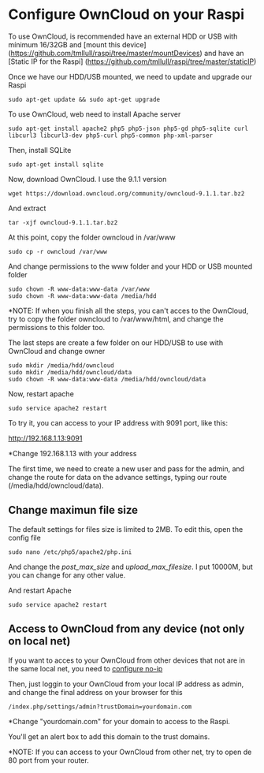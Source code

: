 # Configure OwnCloud on your Raspi

To use OwnCloud, is recommended have an external HDD or USB with mínimum 16/32GB and [mount this device] (https://github.com/tmllull/raspi/tree/master/mountDevices) and have an [Static IP for the Raspi] (https://github.com/tmllull/raspi/tree/master/staticIP)

Once we have our HDD/USB mounted, we need to update and upgrade our Raspi

    sudo apt-get update && sudo apt-get upgrade

To use OwnCloud, web need to install Apache server

    sudo apt-get install apache2 php5 php5-json php5-gd php5-sqlite curl libcurl3 libcurl3-dev php5-curl php5-common php-xml-parser

Then, install SQLite

    sudo apt-get install sqlite

Now, download OwnCloud. I use the 9.1.1 version

    wget https://download.owncloud.org/community/owncloud-9.1.1.tar.bz2

And extract

    tar -xjf owncloud-9.1.1.tar.bz2

At this point, copy the folder owncloud in /var/www

    sudo cp -r owncloud /var/www

And change permissions to the www folder and your HDD or USB mounted folder

    sudo chown -R www-data:www-data /var/www
    sudo chown -R www-data:www-data /media/hdd

*NOTE: If when you finish all the steps, you can't acces to the OwnCloud, try to copy the folder owncloud to /var/www/html, and change the permissions to this folder too.

The last steps are create a few folder on our HDD/USB to use with OwnCloud and change owner

    sudo mkdir /media/hdd/owncloud
    sudo mkdir /media/hdd/owncloud/data
    sudo chown -R www-data:www-data /media/hdd/owncloud/data 

Now, restart apache

    sudo service apache2 restart

To try it, you can access to your IP address with 9091 port, like this:

http://192.168.1.13:9091

*Change 192.168.1.13 with your address

The first time, we need to create a new user and pass for the admin, and change the route for data on the advance settings, typing our route (/media/hdd/owncloud/data).

## Change maximun file size

The default settings for files size is limited to 2MB. To edit this, open the config file

    sudo nano /etc/php5/apache2/php.ini

And change the _post_max_size_ and _upload_max_filesize_. I put 10000M, but you can change for any other value.

And restart Apache

    sudo service apache2 restart


## Access to OwnCloud from any device (not only on local net)

If you want to acces to your OwnCloud from other devices that not are in the same local net, you need to [configure no-ip](https://github.com/tmllull/raspi/tree/master/no-ip)

Then, just loggin to your OwnCloud from your local IP address as admin, and change the final address on your browser for this

    /index.php/settings/admin?trustDomain=yourdomain.com

*Change "yourdomain.com" for your domain to access to the Raspi.

You'll get an alert box to add this domain to the trust domains.

*NOTE: If you can access to your OwnCloud from other net, try to open de 80 port from your router.
